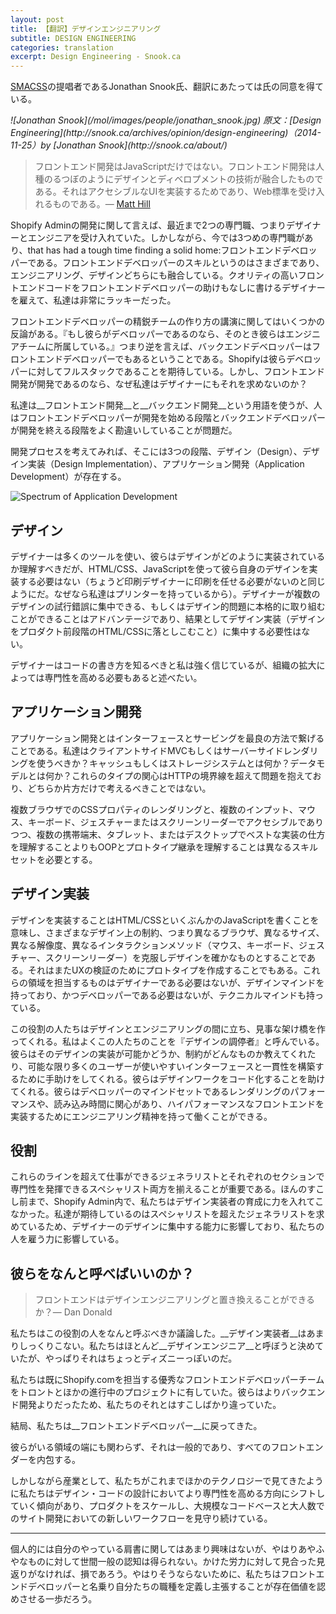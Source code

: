 ```yaml
---
layout: post
title: 【翻訳】デザインエンジニアリング
subtitle: DESIGN ENGINEERING
categories: translation
excerpt: Design Engineering - Snook.ca
---
```


[SMACSS](https://smacss.com/ja)の提唱者であるJonathan Snook氏、翻訳にあたっては氏の同意を得ている。

<cite class="citation">
![Jonathan Snook](/mol/images/people/jonathan_snook.jpg)
原文：[Design Engineering](http://snook.ca/archives/opinion/design-engineering)（<time>2014-11-25</time>）by [Jonathan Snook](http://snook.ca/about/)
</cite>

> フロントエンド開発はJavaScriptだけではない。フロントエンド開発は人種のるつぼのようにデザインとディベロプメントの技術が融合したものである。それはアクセシブルなUIを実装するためであり、Web標準を受け入れるものである。— [Matt Hill](https://twitter.com/matthillco/status/480986847473303552)

Shopify Adminの開発に関して言えば、最近まで2つの専門職、つまりデザイナーとエンジニアを受け入れていた。しかしながら、今では3つめの専門職があり、that has had a tough time finding a solid home:フロントエンドデベロッパーである。フロントエンドデベロッパーのスキルというのはさまざまであり、エンジニアリング、デザインどちらにも融合している。クオリティの高いフロントエンドコードをフロントエンドデベロッパーの助けもなしに書けるデザイナーを雇えて、私達は非常にラッキーだった。

フロントエンドデベロッパーの精鋭チームの作り方の講演に関してはいくつかの反論がある。『もし彼らがデベロッパーであるのなら、そのとき彼らはエンジニアチームに所属している。』つまり逆を言えば、バックエンドデベロッパーはフロントエンドデベロッパーでもあるということである。Shopifyは彼らデベロッパーに対してフルスタックであることを期待している。しかし、フロントエンド開発が開発であるのなら、なぜ私達はデザイナーにもそれを求めないのか？

私達は__フロントエンド開発__と__バックエンド開発__という用語を使うが、人はフロントエンドデベロッパーが開発を始める段階とバックエンドデベロッパーが開発を終える段階をよく勘違いしていることが問題だ。

開発プロセスを考えてみれば、そこには3つの段階、デザイン（Design）、デザイン実装（Design Implementation）、アプリケーション開発（Application Development）が存在する。

![Spectrum of Application Development](/mol/images/2015/0105-01.png)

## デザイン

デザイナーは多くのツールを使い、彼らはデザインがどのように実装されているか理解すべきだが、HTML/CSS、JavaScriptを使って彼ら自身のデザインを実装する必要はない（ちょうど印刷デザイナーに印刷を任せる必要がないのと同じようにだ。なぜなら私達はプリンターを持っているから）。デザイナーが複数のデザインの試行錯誤に集中できる、もしくはデザイン的問題に本格的に取り組むことができることはアドバンテージであり、結果としてデザイン実装（デザインをプロダクト前段階のHTML/CSSに落としこむこと）に集中する必要性はない。

デザイナーはコードの書き方を知るべきと私は強く信じているが、組織の拡大によっては専門性を高める必要もあると述べたい。

## アプリケーション開発

アプリケーション開発とはインターフェースとサービングを最良の方法で繋げることである。私達はクライアントサイドMVCもしくはサーバーサイドレンダリングを使うべきか？キャッシュもしくはストレージシステムとは何か？データモデルとは何か？これらのタイプの関心はHTTPの境界線を超えて問題を抱えており、どちらか片方だけで考えるべきことではない。

複数ブラウザでのCSSプロパティのレンダリングと、複数のインプット、マウス、キーボード、ジェスチャーまたはスクリーンリーダーでアクセシブルでありつつ、複数の携帯端末、タブレット、またはデスクトップでベストな実装の仕方を理解することよりもOOPとプロトタイプ継承を理解することは異なるスキルセットを必要とする。

## デザイン実装

デザインを実装することはHTML/CSSといくぶんかのJavaScriptを書くことを意味し、さまざまなデザイン上の制約、つまり異なるブラウザ、異なるサイズ、異なる解像度、異なるインタラクションメソッド（マウス、キーボード、ジェスチャー、スクリーンリーダー）を克服しデザインを確かなものとすることである。それはまたUXの検証のためにプロトタイプを作成することでもある。これらの領域を担当するものはデザイナーである必要はないが、デザインマインドを持っており、かつデベロッパーである必要はないが、テクニカルマインドも持っている。

この役割の人たちはデザインとエンジニアリングの間に立ち、見事な架け橋を作ってくれる。私はよくこの人たちのことを『デザインの調停者』と呼んでいる。彼らはそのデザインの実装が可能かどうか、制約がどんなものか教えてくれたり、可能な限り多くのユーザーが使いやすいインターフェースと一貫性を構築するために手助けをしてくれる。彼らはデザインワークをコード化することを助けてくれる。彼らはデベロッパーのマインドセットであるレンダリングのパフォーマンスや、読み込み時間に関心があり、ハイパフォーマンスなフロントエンドを実装するためにエンジニアリング精神を持って働くことができる。


## 役割

これらのラインを超えて仕事ができるジェネラリストとそれぞれのセクションで専門性を発揮できるスペシャリスト両方を揃えることが重要である。ほんのすこし前まで、Shopify Admin内で、私たちはデザイン実装者の育成に力を入れてこなかった。私達が期待しているのはスペシャリストを超えたジェネラリストを求めているため、デザイナーのデザインに集中する能力に影響しており、私たちの人を雇う力に影響している。

## 彼らをなんと呼べばいいのか？

> フロントエンドはデザインエンジニアリングと置き換えることができるか？— Dan Donald

私たちはこの役割の人をなんと呼ぶべきか議論した。__デザイン実装者__はあまりしっくりこない。私たちはほとんど__デザインエンジニア__と呼ぼうと決めていたが、やっぱりそれはちょっとディズニーっぽいのだ。

私たちは既にShopify.comを担当する優秀なフロントエンドデベロッパーチームをトロントとほかの進行中のプロジェクトに有していた。彼らはよりバックエンド開発よりだったため、私たちのそれとはすこしばかり違っていた。

結局、私たちは__フロントエンドデベロッパー__に戻ってきた。

彼らがいる領域の端にも関わらず、それは一般的であり、すべてのフロントエンダーを内包する。

しかしながら産業として、私たちがこれまでほかのテクノロジーで見てきたように私たちはデザイン・コードの設計においてより専門性を高める方向にシフトしていく傾向があり、プロダクトをスケールし、大規模なコードベースと大人数でのサイト開発においての新しいワークフローを見守り続けている。

***

個人的には自分のやっている肩書に関してはあまり興味はないが、やはりあやふやなものに対して世間一般の認知は得られない。かけた労力に対して見合った見返りがなければ、損であろう。やはりそうならないために、私たちはフロントエンドデベロッパーと名乗り自分たちの職種を定義し主張することが存在価値を認めさせる一歩だろう。

